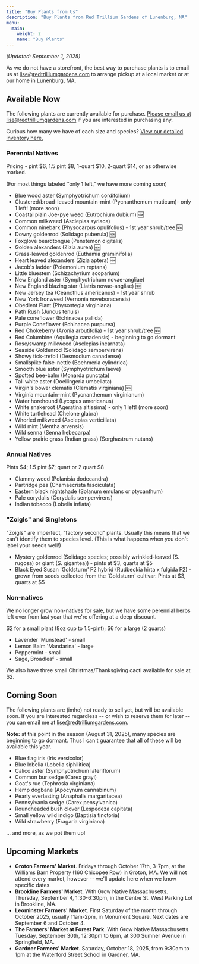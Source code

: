 ```yaml
---
title: "Buy Plants from Us"
description: "Buy Plants from Red Trillium Gardens of Lunenburg, MA"
menu:
  main:
    weight: 2
    name: "Buy Plants"
---
```


_(Updated: September 1, 2025)_

As we do not have a storefront, the best way to purchase plants is to email us at [lise@redtrilliumgardens.com](mailto:lise@redtrilliumgardens.com) to arrange pickup at a local market or at our home in Lunenburg, MA. 

## Available Now

The following plants are currently available for purchase. [Please email us at lise@redtrilliumgardens.com](mailto:lise@redtrilliumgardens.com) if you are interested in purchasing any.

Curious how many we have of each size and species? [View our detailed inventory here.](https://docs.google.com/spreadsheets/d/1FV7iCZJYFeVC55onCDUhkP_r6_sS_5j-vdgNPat4-bk/edit?usp=sharing)

### Perennial Natives

Pricing - pint $6, 1.5 pint $8, 1-quart $10, 2-quart $14, or as otherwise marked.

(For most things labeled "only 1 left," we have more coming soon)

- Blue wood aster (Symphyotrichum cordifolium)
- Clustered/broad-leaved mountain-mint (Pycnanthemum muticum)- only 1 left! (more soon)
- Coastal plain Joe-pye weed (Eutrochium dubium) 🆕
- Common milkweed (Asclepias syriaca)
- Common ninebark (Physocarpus opulifolius) - 1st year shrub/tree 🆕
- Downy goldenrod (Solidago puberula) 🆕
- Foxglove beardtongue (Penstemon digitalis)
- Golden alexanders (Zizia aurea)  🆕
- Grass-leaved goldenrod (Euthamia graminifolia)
- Heart leaved alexanders (Zizia aptera)  🆕
- Jacob's ladder (Polemonium reptans)
- Little bluestem (Schizachyrium scoparium)
- New England aster (Symphyotrichum novae-angliae)
- New England blazing star (Liatris novae-angliae)  🆕
- New Jersey tea (Ceanothus americanus) - 1st year shrub
- New York Ironweed (Vernonia noveboracensis)
- Obedient Plant (Physostegia virginiana)
- Path Rush (Juncus tenuis)
- Pale coneflower (Echinacea pallida)
- Purple Coneflower (Echinacea purpurea)
- Red Chokeberry (Aronia arbutifolia) - 1st year shrub/tree 🆕
- Red Columbine (Aquilegia canadensis) - beginning to go dormant
- Rose/swamp milkweed (Asclepias incarnata)
- Seaside Goldenrod (Solidago sempervirens)
- Showy tick-trefoil (Desmodium canadense)
- Smallspike false-nettle (Boehmeria cylindrica)
- Smooth blue aster (Symphyotrichum laeve)
- Spotted bee-balm (Monarda punctata)
- Tall white aster (Doellingeria umbellata)
- Virgin's bower clematis (Clematis virginiana) 🆕
- Virginia mountain-mint (Pycnanthemum virginianum)
- Water horehound (Lycopus americanus)
- White snakeroot (Ageratina altissima) - only 1 left! (more soon)
- White turtlehead (Chelone glabra)
- Whorled milkweed (Asclepias verticillata)
- Wild mint (Mentha arvensis)
- Wild senna (Senna hebecarpa)
- Yellow prairie grass (Indian grass) (Sorghastrum nutans)

### Annual Natives

Pints $4; 1.5 pint $7; quart or 2 quart $8

- Clammy weed (Polanisia dodecandra)
- Partridge pea (Chamaecrista fasciculata)
- Eastern black nightshade (Solanum emulans or ptycanthum)
- Pale corydalis (Corydalis sempervirens) 
- Indian tobacco (Lobelia inflata)

### "Zoigls" and Singletons

"Zoigls" are imperfect, "factory second" plants. Usually this means that we can't identify them to species level. (This is what happens when you don't label your seeds well!)

- Mystery goldenrod (Solidago species; possibly wrinkled-leaved (S. rugosa) or giant (S. gigantea)) - pints at $3, quarts at $5
- Black Eyed Susan 'Goldsturm' F2 hybrid (Rudbeckia hirta x fulgida F2) - grown from seeds collected from the 'Goldsturm' cultivar.  Pints at $3, quarts at $5

### Non-natives

We no longer grow non-natives for sale, but we have some perennial herbs left over from last year that we're offering at a deep discount.

$2 for a small plant (8oz cup to 1.5-pint); $6 for a large (2 quarts)

- Lavender 'Munstead' - small
- Lemon Balm 'Mandarina' - large
- Peppermint - small
- Sage, Broadleaf - small

We also have three small Christmas/Thanksgiving cacti available for sale at $2. 

## Coming Soon

The following plants are (imho) not ready to sell yet, but will be available soon. If you are interested regardless -- or wish to reserve them for later -- you can email me at lise@redtrilliumgardens.com.

**Note:** at this point in the season (August 31, 2025), many species are beginning to go dormant. Thus I can't guarantee that all of these will be available this year.

- Blue flag iris (Iris versicolor)
- Blue lobelia (Lobelia siphilitica)
- Calico aster (Symphyotrichum lateriflorum)
- Common bur sedge (Carex grayi)
- Goat's rue (Tephrosia virginiana)
- Hemp dogbane (Apocynum cannabinum)
- Pearly everlasting (Anaphalis margaritacea)
- Pennsylvania sedge (Carex pensylvanica)
- Roundheaded bush clover (Lespedeza capitata)
- Small yellow wild indigo (Baptisia tinctoria)
- Wild strawberry (Fragaria virginiana)

... and more, as we pot them up!

## Upcoming Markets

- **Groton Farmers' Market**. Fridays through October 17th, 3-7pm, at the Williams Barn Property (160 Chicopee Row) in Groton, MA. We will not attend every market, however -- we'll update here when we know specific dates.
- **Brookline Farmers' Market**. With Grow Native Massachusetts. Thursday, September 4, 1:30-6:30pm, in the Centre St. West Parking Lot in Brookline, MA. 
- **Leominster Farmers' Market**. First Saturday of the month through October 2025, usually 11am-2pm, in Monument Square. Next dates are September 6 and October 4.
- **The Farmers' Market at Forest Park**. With Grow Native Massachusetts. Tuesday, September 30th, 12:30pm to 6pm, at 300 Sumner Avenue in Springfield, MA.
- **Gardner Farmers' Market**. Saturday, October 18, 2025, from 9:30am to 1pm at the Waterford Street School in Gardner, MA.
